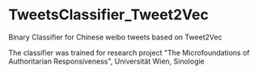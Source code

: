 # TweetsClassifier_Tweet2Vec

Binary Classifier for Chinese weibo tweets based on Tweet2Vec

The classifier was trained for research project "The Microfoundations of Authoritarian Responsiveness", Universität Wien, Sinologie
